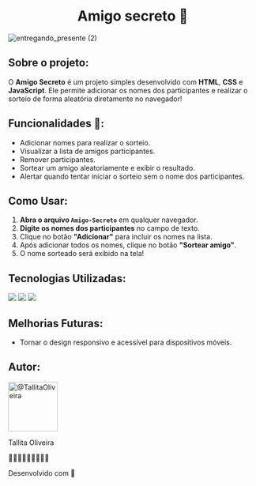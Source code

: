   <h1 align="center">Amigo secreto  🎉 </h1>

![entregando_presente (2)](https://github.com/user-attachments/assets/e3a5a19f-e29c-4ebc-9a05-abb53e722d93)

## Sobre o projeto: 

O **Amigo Secreto** é um projeto simples desenvolvido com **HTML**, **CSS** e **JavaScript**. Ele permite adicionar os nomes dos participantes e realizar o sorteio de forma aleatória diretamente no navegador!

## Funcionalidades 🔧:

- Adicionar nomes para realizar o  sorteio.
- Visualizar a lista de amigos participantes.
- Remover participantes.
- Sortear um amigo aleatoriamente e exibir o resultado.
- Alertar quando tentar iniciar o sorteio sem o nome dos participantes.

## Como Usar:

1. **Abra o arquivo `Amigo-Secreto`** em qualquer navegador.
2. **Digite os nomes dos participantes** no campo de texto.
3. Clique no botão **"Adicionar"** para incluir os nomes na lista.
4. Após adicionar todos os nomes, clique no botão **"Sortear amigo"**.
5. O nome sorteado será exibido na tela!

## Tecnologias Utilizadas:
<div>
  <img src="https://img.shields.io/badge/HTML-239120?style=for-the-badge&logo=html5&logoColor=white">
  <img src="https://img.shields.io/badge/CSS-239120?&style=for-the-badge&logo=css3&logoColor=white">
  <img src="https://img.shields.io/badge/JavaScript-F7DF1E?style=for-the-badge&logo=javascript&logoColor=black">
</div>

## Melhorias Futuras:

- Tornar o design responsivo e acessível para dispositivos móveis.

## Autor:
<div>
  <img class="avatar rounded-2 avatar-user" src="https://avatars.githubusercontent.com/u/195286571?s=400&amp;u=cb420fdf565adcd0eccfa49d9dc84802356d14ff&amp;v=4" width="100" height="100" alt="@TallitaOliveira">
  <p>Tallita Oliveira</p>
</div>
🌷🌼🌷🌼🌷🌼🌷🌼🌷

Desenvolvido com 💜









